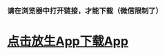 
### 请在浏览器中打开链接，才能下载（微信限制了）
#  <a href='https://github.com/While1true/mahaLives/blob/master/lives_v1.0.5_2019-03-17_release.apk?raw=true'>点击放生App下载App</a>

